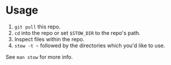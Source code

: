 # Usage
1. `git pull` this repo.
2. `cd` into the repo or set `$STOW_DIR` to the repo's path.
3. Inspect files within the repo.
3. `stow -t ~` followed by the directories which you'd like to use.

See `man stow` for more info.
